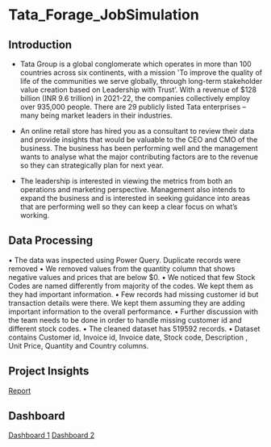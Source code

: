 # Tata_Forage_JobSimulation

## Introduction
* Tata Group is a global conglomerate which operates in more than 100 countries across six continents, with a mission 'To improve the quality of life of the communities we serve globally, through long-term stakeholder value creation based on Leadership with Trust’. With a revenue of $128 billion (INR 9.6 trillion) in 2021-22, the companies collectively employ over 935,000 people. There are 29 publicly listed Tata enterprises – many being market leaders in their industries.

* An online retail store has hired you as a consultant to review their data and provide insights that would be valuable to the CEO and CMO of the business. The business has been performing well and the management wants to analyse what the major contributing factors are to the revenue so they can strategically plan for next year.

* The leadership is interested in viewing the metrics from both an operations and marketing perspective. Management also intends to expand the business and is interested in seeking guidance into areas that are performing well so they can keep a clear focus on what’s working.

## Data Processing
• The data was inspected using Power Query. Duplicate records were removed
• We removed values from the quantity column that shows negative values and prices that are below $0.
• We noticed that few Stock Codes are named differently from majority of the codes. We kept them as they had
important information.
• Few records had missing customer id but transaction details were there. We kept them assuming they are
adding important information to the overall performance.
• Further discussion with the team needs to be done in order to handle missing customer id and different stock
codes.
• The cleaned dataset has 519592 records.
• Dataset contains Customer id, Invoice id, Invoice date, Stock code, Description , Unit Price, Quantity and
Country columns.

## Project Insights
[Report](https://github.com/Swam80/Tata_Forage_JobSimulation/blob/main/REVENUE%20AND%20EXPANSION%20INSIGHTs_1.pdf)

## Dashboard
[Dashboard 1](https://public.tableau.com/views/Tata_1/Dashboard1?:language=en-US&:sid=&:display_count=n&:origin=viz_share_link)
[Dashboard 2](https://public.tableau.com/views/Tata_2/Dashboard2?:language=en-US&:sid=&:display_count=n&:origin=viz_share_link)
